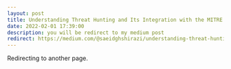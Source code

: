 ```yaml
---
layout: post
title: Understanding Threat Hunting and Its Integration with the MITRE ATT&CK Framework
date: 2022-02-01 17:39:00
description: you will be redirect to my medium post
redirect: https://medium.com/@saeidghshirazi/understanding-threat-hunting-and-its-integration-with-the-mitre-att-ck-framework-a19d62d1af6d
---
```


Redirecting to another page.
